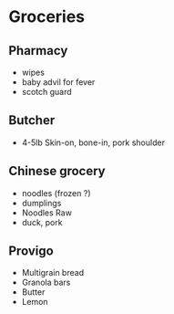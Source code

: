 # Groceries

## Pharmacy

- wipes
- baby advil for fever
- scotch guard

## Butcher

- 4-5lb Skin-on, bone-in, pork shoulder

## Chinese grocery

- noodles (frozen ?)
- dumplings
- Noodles Raw
- duck, pork

## Provigo

- Multigrain bread
- Granola bars
- Butter
- Lemon
